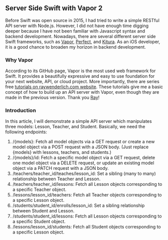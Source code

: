 ## Server Side Swift with Vapor 2
Before Swift was open source in 2015, I had tried to write a simple RESTful API server with Node.js.
However, I did not have enough time digging deeper because I have not been familiar with Javascript syntax and backend development.
Nowadays, there are several different server side Swift frameworks, such as [Vapor](https://github.com/vapor/vapor), [Perfect](https://github.com/PerfectlySoft/Perfect), and [Kitura](https://github.com/IBM-Swift/Kitura).
As an iOS developer, it is a good chance to broaden my horizon in backend development.

### Why Vapor
According to its GitHub page, Vapor is the most used web framework for Swift.
It provides a beautifully expressive and easy to use foundation for your next website, API, or cloud project.
More importantly, there are series free [tutorials on raywenderlich.com website](https://videos.raywenderlich.com/screencasts/509-server-side-swift-with-vapor-getting-started).
These tutorials give me a basic concept of how to build up an API server with Vapor, even though they are made in the previous version.
Thank you [Ray](https://twitter.com/rwenderlich)!

### Introduction
In this article, I will demonstrate a simple API server which manipulates three models: Lesson, Teacher, and Student.
Basically, we need the following endpoints:

1. /{models}: Fetch all model objects via a GET request or create a new model object via a POST request with a JSON body. (Just replace {models} with lessons, teachers, and students.)
2. /{models}/id: Fetch a specific model object via a GET request, delete one model object via a DELETE request, or update an existing model object via a PATCH request with a JSON body.
3. /teachers/teacher_id/teaches/lesson_id: Set a sibling (many to many) relationship between Teacher and Lesson.
4. /teachers/teacher_id/lessons: Fetch all Lesson objects corresponding to a specific Teacher object.
5. /lessons/lesson_id/teachers: Fetch all Teacher objects corresponding to a specific Lesson object.
6. /students/student_id/enrolls/lesson_id: Set a sibling relationship between Student and Lesson.
7. /students/student_id/lessons: Fetch all Lesson objects corresponding to a specific Student object.
8. /lessons/lesson_id/students: Fetch all Student objects corresponding to a specific Lesson object.

